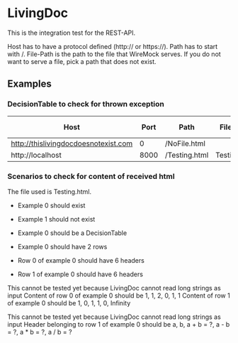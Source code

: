 # LivingDoc

This is the integration test for the REST-API.

Host has to have a protocol defined (http:// or https://).
Path has to start with /.
File-Path is the path to the file that WireMock serves.
If you do not want to serve a file, pick a path that does not exist.

## Examples

### DecisionTable to check for thrown exception

| Host | Port | Path | File-Path | Throws RestDocumentNotFoundException |
|------|------|------|------|------------------------------------|
| http://thislivingdocdoesnotexist.com | 0 | /NoFile.html | | True |
| http://localhost | 8000 | /Testing.html | Testing.html | False |

### Scenarios to check for content of received html

The file used is Testing.html.

- Example 0 should exist
- Example 1 should not exist

- Example 0 should be a DecisionTable

- Example 0 should have 2 rows

- Row 0 of example 0 should have 6 headers
- Row 1 of example 0 should have 6 headers

This cannot be tested yet because LivingDoc cannot read long strings as input
Content of row 0 of example 0 should be 1, 1, 2, 0, 1, 1
Content of row 1 of example 0 should be 1, 0, 1, 1, 0, Infinity

This cannot be tested yet because LivingDoc cannot read long strings as input
Header belonging to row 1 of example 0 should be a, b, a + b = ?, a - b = ?, a * b = ?, a / b = ?
